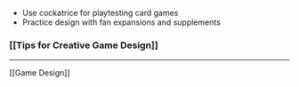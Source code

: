 
- Use cockatrice for playtesting card games
- Practice design with fan expansions and supplements

### [[Tips for Creative Game Design]]

---
[[Game Design]]